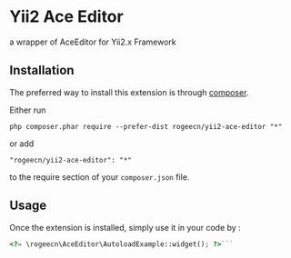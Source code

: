 Yii2 Ace Editor
===============
a wrapper of AceEditor for Yii2.x Framework

Installation
------------

The preferred way to install this extension is through [composer](http://getcomposer.org/download/).

Either run

```
php composer.phar require --prefer-dist rogeecn/yii2-ace-editor "*"
```

or add

```
"rogeecn/yii2-ace-editor": "*"
```

to the require section of your `composer.json` file.


Usage
-----

Once the extension is installed, simply use it in your code by  :

```php
<?= \rogeecn\AceEditor\AutoloadExample::widget(); ?>```